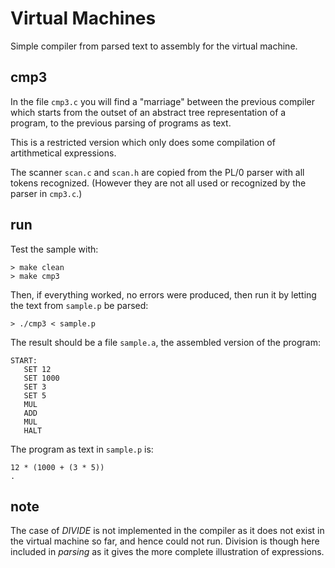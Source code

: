 # Virtual Machines

Simple compiler from parsed text to assembly for the virtual machine.

## cmp3

In the file `cmp3.c` you will find a "marriage" between the previous compiler which starts from the outset of an abstract tree
representation of a program, to the previous parsing of programs as text.

This is a restricted version which only does some compilation of artithmetical expressions.

The scanner `scan.c` and `scan.h` are copied from the PL/0 parser with all tokens recognized. (However they are not all used or
recognized by the parser in `cmp3.c`.)


## run

Test the sample with:

```
> make clean
> make cmp3
```

Then, if everything worked, no errors were produced, then run it by letting the text from `sample.p` be parsed:

```
> ./cmp3 < sample.p
```

The result should be a file `sample.a`, the assembled version of the program:

```
START:
   SET 12
   SET 1000
   SET 3
   SET 5
   MUL
   ADD
   MUL
   HALT
```

The program as text in `sample.p` is:

```
12 * (1000 + (3 * 5))
.
```

## note

The case of *DIVIDE* is not implemented in the compiler as it does not exist in the virtual machine so far, and hence could not run.
Division is though here included in *parsing* as it gives the more complete illustration of expressions.
